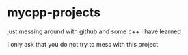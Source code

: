 mycpp-projects
==============

just messing around with github and some c++ i have learned

I only ask that you do not try to mess with this project
